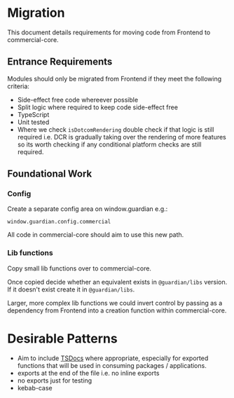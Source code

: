 # Migration

This document details requirements for moving code from Frontend to commercial-core.

## Entrance Requirements
Modules should only be migrated from Frontend if they meet the following criteria: 

- Side-effect free code whereever possible
- Split logic where required to keep code side-effect free
- TypeScript
- Unit tested
- Where we check `isDotcomRendering` double check if that logic is still required i.e. DCR is gradually taking over the rendering of more features so its worth checking if any conditional platform checks are still required.

## Foundational Work

### Config

Create a separate config area on window.guardian e.g.:

`window.guardian.config.commercial`

All code in commercial-core should aim to use this new path.

### Lib functions

Copy small lib functions over to commercial-core.

Once copied decide whether an equivalent exists in `@guardian/libs` version. If it doesn't exist create it in `@guardian/libs`.

Larger, more complex lib functions we could invert control by passing as a dependency from Frontend into a creation function within commercial-core.

# Desirable Patterns

- Aim to include [TSDocs](https://tsdoc.org/) where appropriate, especially for exported functions that will be used in consuming packages / applications.
- exports at the end of the file i.e. no inline exports
- no exports just for testing
- kebab-case
